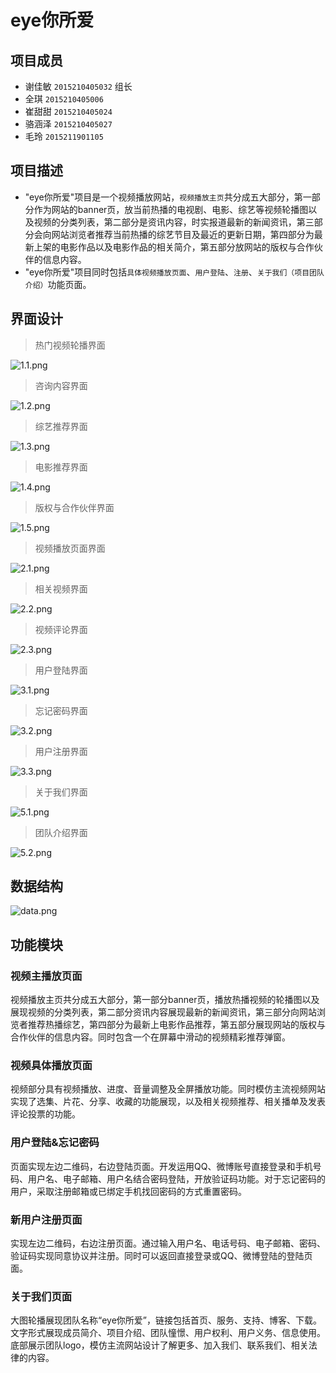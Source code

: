 eye你所爱
=========
项目成员
--------
* 谢佳敏 `2015210405032` 组长
* 全琪 `2015210405006`
* 崔甜甜 `2015210405024`
* 骆涵泽 `2015210405027`
* 毛玲  `2015211901105`

项目描述
--------
 * "eye你所爱"项目是一个视频播放网站，`视频播放主页`共分成五大部分，第一部分作为网站的banner页，放当前热播的电视剧、电影、综艺等视频轮播图以及视频的分类列表，第二部分是资讯内容，时实报道最新的新闻资讯，第三部分会向网站浏览者推荐当前热播的综艺节目及最近的更新日期，第四部分为最新上架的电影作品以及电影作品的相关简介，第五部分放网站的版权与合作伙伴的信息内容。
 * "eye你所爱"项目同时包括`具体视频播放页面`、`用户登陆`、`注册`、`关于我们（项目团队介绍）`功能页面。


界面设计
--------

>热门视频轮播界面

![1.1.png](/img/md/1.1.png "1.1.png")


>咨询内容界面

![1.2.png](/img/md/1.2.png "1.2.png")


>综艺推荐界面

![1.3.png](/img/md/1.3.png "1.3.png")


>电影推荐界面

![1.4.png](/img/md/1.4.png "1.4.png")


>版权与合作伙伴界面

![1.5.png](/img/md/1.5.png "1.5.png")


>视频播放页面界面

![2.1.png](/img/md/2.1.png "2.1.png")


>相关视频界面

![2.2.png](/img/md/2.2.png "2.2.png")


>视频评论界面

![2.3.png](/img/md/2.3.png "2.3.png")


>用户登陆界面

![3.1.png](/img/md/3.1.png "3.1.png")


>忘记密码界面

![3.2.png](/img/md/3.2.png "3.2.png")


>用户注册界面

![3.3.png](/img/md/3.3.png "3.3.png")


>关于我们界面

![5.1.png](/img/md/5.1.png "5.1.png")


>团队介绍界面

![5.2.png](/img/md/5.2.png "5.2.png")

数据结构
--------


![data.png](/img/md/data.png "data.png")


功能模块
--------

### 视频主播放页面
视频播放主页共分成五大部分，第一部分banner页，播放热播视频的轮播图以及展现视频的分类列表，第二部分资讯内容展现最新的新闻资讯，第三部分向网站浏览者推荐热播综艺，第四部分为最新上电影作品推荐，第五部分展现网站的版权与合作伙伴的信息内容。同时包含一个在屏幕中滑动的视频精彩推荐弹窗。


### 视频具体播放页面
视频部分具有视频播放、进度、音量调整及全屏播放功能。同时模仿主流视频网站实现了选集、片花、分享、收藏的功能展现，以及相关视频推荐、相关播单及发表评论投票的功能。


### 用户登陆&忘记密码
页面实现左边二维码，右边登陆页面。开发运用QQ、微博账号直接登录和手机号码、用户名、电子邮箱、用户名结合密码登陆，开放验证码功能。对于忘记密码的用户，采取注册邮箱或已绑定手机找回密码的方式重置密码。


### 新用户注册页面
实现左边二维码，右边注册页面。通过输入用户名、电话号码、电子邮箱、密码、验证码实现同意协议并注册。同时可以返回直接登录或QQ、微博登陆的登陆页面。


### 关于我们页面
大图轮播展现团队名称“eye你所爱”，链接包括首页、服务、支持、博客、下载。文字形式展现成员简介、项目介绍、团队憧憬、用户权利、用户义务、信息使用。底部展示团队logo，模仿主流网站设计了解更多、加入我们、联系我们、相关法律的内容。